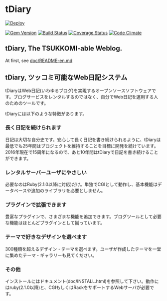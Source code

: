 # tDiary

[![Deploy](https://www.herokucdn.com/deploy/button.png)](https://www.heroku.com/deploy?template=https://github.com/tdiary/tdiary-core)

[![Gem Version](https://badge.fury.io/rb/tdiary.png)](https://rubygems.org/gems/tdiary) [![Build Status](https://github.com/tdiary/tdiary-core/actions/workflows/ci.yml/badge.svg)](https://github.com/tdiary/tdiary-core/actions/workflows/ci.yml) [![Coverage Status](https://coveralls.io/repos/tdiary/tdiary-core/badge.png?branch=master)](https://coveralls.io/r/tdiary/tdiary-core) [![Code Climate](https://codeclimate.com/github/tdiary/tdiary-core.png)](https://codeclimate.com/github/tdiary/tdiary-core)

## tDiary, The TSUKKOMI-able Weblog.

At first, see [doc/README-en.md](https://github.com/tdiary/tdiary-core/blob/master/doc/README.en.md)

## tDiary, ツッコミ可能なWeb日記システム

tDiaryはWeb日記(いわゆるブログ)を実現するオープンソースソフトウェアです。ブログサービスをレンタルするのではなく、自分でWeb日記を運用する人のためのツールです。

tDiaryには以下のような特徴があります。

### 長く日記を続けられます

日記は大切な自分史です。安心して長く日記を書き続けられるように、tDiaryは最低でも25年間はプロジェクトを維持することを目標に開発を続けています。2016年現在で15周年になるので、あと10年間はtDiaryで日記を書き続けることができます。

### レンタルサーバーユーザにやさしい

必要なのはRuby(2.1.0以降に対応)だけ。単独でCGIとして動作し、基本機能はデータベースや追加のライブラリを必要としません。

### プラグインで拡張できます

豊富なプラグインで、さまざまな機能を追加できます。ブログツールとして必要な機能はほとんどプラグインとして揃っています。

### テーマで好きなデザインを選べます

300種類を超えるデザイン・テーマを選べます。ユーザが作成したテーマを一堂に集めたテーマ・ギャラリーも見てください。

### その他

インストールにはドキュメント(doc/INSTALL.html)を参照して下さい。動作にはruby(2.1.0以降)と、CGIもしくはRackをサポートするWebサーバが必要です。
